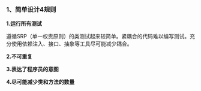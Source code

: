 ### **1、简单设计4规则**

**1.运行所有测试**  

​		遵循SRP（单一权责原则）的类测试起来较简单。紧耦合的代码难以编写测试。充分使用依赖注入、接口、抽象等工具尽可能减少耦合。

**2.不可重复**  

**3.表达了程序员的意图**  

**4.尽可能减少类和方法的数量**  

  
